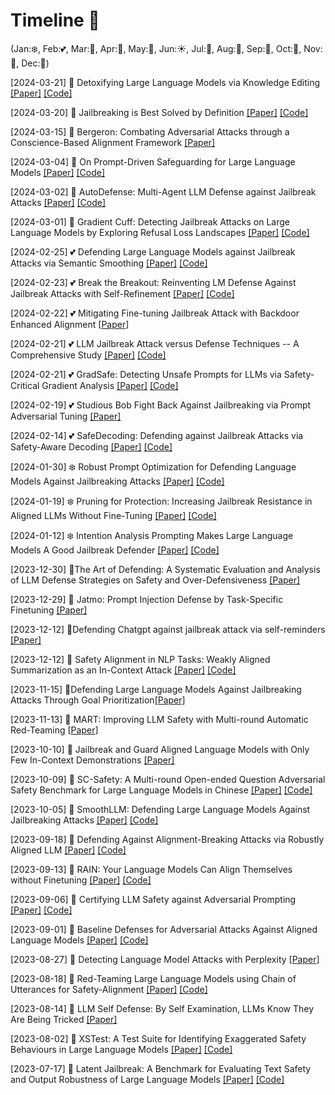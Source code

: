# Timeline 🚀 
(Jan:❄️, Feb:💕, Mar:🌱, Apr:🌸, May:🌺, Jun:☀️, Jul:🍦, Aug:🌴, Sep:🍂, Oct:🎃, Nov:🦃, Dec:🎄)

[2024-03-21] 🌱 Detoxifying Large Language Models via Knowledge Editing [[Paper]](https://arxiv.org/pdf/2403.14472.pdf) [[Code]](https://github.com/zjunlp/EasyEdit)

[2024-03-20] 🌱 Jailbreaking is Best Solved by Definition [[Paper]](https://arxiv.org/pdf/2403.14725.pdf) [[Code]](https://github.com/kothasuhas/purple-problem)

[2024-03-15] 🌱 Bergeron: Combating Adversarial Attacks through a Conscience-Based Alignment Framework [[Paper]](https://arxiv.org/pdf/2312.00029.pdf)

[2024-03-04] 🌱 On Prompt-Driven Safeguarding for Large Language Models [[Paper]](https://arxiv.org/pdf/2401.18018.pdf) [[Code]](https://github.com/chujiezheng/LLM-Safeguard)

[2024-03-02] 🌱 AutoDefense: Multi-Agent LLM Defense against Jailbreak Attacks [[Paper]](https://arxiv.org/pdf/2403.04783) [[Code]](https://github.com/XHMY/AutoDefense)

[2024-03-01] 🌱 Gradient Cuff: Detecting Jailbreak Attacks on Large Language Models by Exploring Refusal Loss Landscapes [[Paper]](https://arxiv.org/pdf/2403.00867.pdf) [[Code]](https://huggingface.co/spaces/TrustSafeAI/GradientCuff-Jailbreak-Defense)

[2024-02-25] 💕 Defending Large Language Models against Jailbreak Attacks via Semantic Smoothing [[Paper]](https://arxiv.org/pdf/2402.16192.pdf) [[Code]](https://github.com/UCSB-NLP-Chang/SemanticSmooth)

[2024-02-23] 💕 Break the Breakout: Reinventing LM Defense Against Jailbreak Attacks with Self-Refinement [[Paper]](https://arxiv.org/pdf/2402.15180.pdf) [[Code]](https://anonymous.4open.science/r/refine-a-broken-4E03/t)

[2024-02-22] 💕 Mitigating Fine-tuning Jailbreak Attack with Backdoor Enhanced Alignment [[Paper](https://arxiv.org/pdf/2402.14968.pdf)]

[2024-02-21] 💕 LLM Jailbreak Attack versus Defense Techniques -- A Comprehensive Study [[Paper]](https://arxiv.org/pdf/2402.13457.pdf) [[Code]](https://sites.google.com/view/llmcomprehensive/home)

[2024-02-21] 💕 GradSafe: Detecting Unsafe Prompts for LLMs via Safety-Critical Gradient Analysis [[Paper]](https://arxiv.org/pdf/2402.13494.pdf) [[Code]](https://github.com/xyq7/GradSafe)

[2024-02-19] 💕 Studious Bob Fight Back Against Jailbreaking via Prompt Adversarial Tuning [[Paper]](https://arxiv.org/pdf/2402.06255.pdf)

[2024-02-14] 💕 SafeDecoding: Defending against Jailbreak Attacks via Safety-Aware Decoding [[Paper]](https://arxiv.org/pdf/2402.08983.pdf) [[Code]](https://github.com/uw-nsl/SafeDecoding)

[2024-01-30] ❄️ Robust Prompt Optimization for Defending Language Models Against Jailbreaking Attacks [[Paper]](https://arxiv.org/pdf/2401.17263.pdf) [[Code]](https://github.com/andyz245/rpo)

[2024-01-19] ❄️ Pruning for Protection: Increasing Jailbreak Resistance in Aligned LLMs Without Fine-Tuning [[Paper]](https://arxiv.org/pdf/2401.10862.pdf) [[Code]](https://github.com/CrystalEye42/eval-safety)

[2024-01-12] ❄️ Intention Analysis Prompting Makes Large Language Models A Good Jailbreak Defender [[Paper]](https://arxiv.org/pdf/2401.06561.pdf) [[Code]](https://github.com/alphadl/SafeLLM_with_IntentionAnalysis)

[2023-12-30] 🎄The Art of Defending: A Systematic Evaluation and Analysis of LLM Defense Strategies on Safety and Over-Defensiveness [[Paper]](https://arxiv.org/pdf/2401.00287.pdf)

[2023-12-29] 🎄 Jatmo: Prompt Injection Defense by Task-Specific Finetuning [[Paper]](https://arxiv.org/pdf/2312.17673.pdf)

[2023-12-12] 🎄Defending Chatgpt against jailbreak attack via self-reminders [[Paper]](https://www.nature.com/articles/s42256-023-00765-8)

[2023-12-12] 🎄 Safety Alignment in NLP Tasks: Weakly Aligned Summarization as an In-Context Attack [[Paper]](https://arxiv.org/pdf/2312.06924.pdf) [[Code]](https://github.com/FYYFU/SafetyAlignNLP)

[2023-11-15] 🦃Defending Large Language Models Against Jailbreaking Attacks Through Goal Prioritization[[Paper]](https://arxiv.org/pdf/2311.09096.pdf)

[2023-11-13] 🦃 MART: Improving LLM Safety with Multi-round Automatic Red-Teaming [[Paper](https://arxiv.org/pdf/2311.07689.pdf)]

[2023-10-10] 🎃 Jailbreak and Guard Aligned Language Models with Only Few In-Context Demonstrations [[Paper]](https://arxiv.org/pdf/2310.06387.pdf)

[2023-10-09] 🎃 SC-Safety: A Multi-round Open-ended Question Adversarial Safety Benchmark for Large Language Models in Chinese [[Paper]](https://arxiv.org/pdf/2310.05818.pdf) [[Code]](https://www.cluebenchmarks.com/)

[2023-10-05] 🎃 SmoothLLM: Defending Large Language Models Against Jailbreaking Attacks [[Paper]](https://arxiv.org/pdf/2310.03684.pdf) [[Code]](https://github.com/arobey1/smooth-llm)

[2023-09-18] 🍂 Defending Against Alignment-Breaking Attacks via Robustly Aligned LLM [[Paper]](https://arxiv.org/pdf/2309.14348.pdf) [[Code]](https://github.com/AAAAAAsuka/llm_defends)

[2023-09-13] 🍂 RAIN: Your Language Models Can Align Themselves without Finetuning [[Paper]](https://arxiv.org/pdf/2309.07124.pdf) [[Code]](https://github.com/SafeAILab/RAIN)

[2023-09-06] 🍂 Certifying LLM Safety against Adversarial Prompting [[Paper]](https://arxiv.org/pdf/2309.02705.pdf) [[Code]](https://github.com/aounon/certified-llm-safety)

[2023-09-01] 🍂 Baseline Defenses for Adversarial Attacks Against Aligned Language Models [[Paper]](https://arxiv.org/pdf/2309.00614.pdf) [[Code]](https://github.com/neelsjain/baseline-defenses)

[2023-08-27] 🌴 Detecting Language Model Attacks with Perplexity [[Paper](https://arxiv.org/pdf/2308.14132.pdf)]

[2023-08-18] 🌴 Red-Teaming Large Language Models using Chain of Utterances for Safety-Alignment [[Paper]](https://arxiv.org/pdf/2308.09662.pdf) [[Code]](https://github.com/declare-lab/red-instruct)

[2023-08-14] 🌴 LLM Self Defense: By Self Examination, LLMs Know They Are Being Tricked [[Paper]](https://arxiv.org/pdf/2308.07308.pdf)

[2023-08-02] 🌴 XSTest: A Test Suite for Identifying Exaggerated Safety Behaviours in Large Language Models [[Paper]](https://arxiv.org/pdf/2308.01263.pdf) [[Code]](https://github.com/paul-rottger/exaggerated-safety)

[2023-07-17] 🍦 Latent Jailbreak: A Benchmark for Evaluating Text Safety and Output Robustness of Large Language Models [[Paper]](https://arxiv.org/pdf/2307.08487.pdf) [[Code]](https://github.com/qiuhuachuan/latent-jailbreak)
